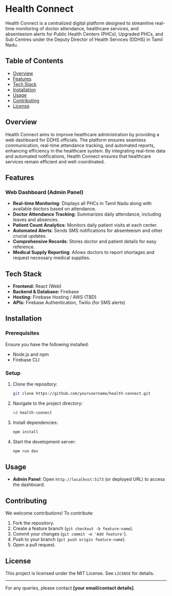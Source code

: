# Health Connect

Health Connect is a centralized digital platform designed to streamline real-time monitoring of doctor attendance, healthcare services, and absenteeism alerts for Public Health Centers (PHCs), Upgraded PHCs, and Sub Centres under the Deputy Director of Health Services (DDHS) in Tamil Nadu.

## Table of Contents
- [Overview](#overview)
- [Features](#features)
- [Tech Stack](#tech-stack)
- [Installation](#installation)
- [Usage](#usage)
- [Contributing](#contributing)
- [License](#license)

## Overview
Health Connect aims to improve healthcare administration by providing a web dashboard for DDHS officials. The platform ensures seamless communication, real-time attendance tracking, and automated reports, enhancing efficiency in the healthcare system. By integrating real-time data and automated notifications, Health Connect ensures that healthcare services remain efficient and well-coordinated.

## Features
### Web Dashboard (Admin Panel)
- **Real-time Monitoring**: Displays all PHCs in Tamil Nadu along with available doctors based on attendance.
- **Doctor Attendance Tracking**: Summarizes daily attendance, including leaves and absences.
- **Patient Count Analytics**: Monitors daily patient visits at each center.
- **Automated Alerts**: Sends SMS notifications for absenteeism and other crucial updates.
- **Comprehensive Records**: Stores doctor and patient details for easy reference.
- **Medical Supply Reporting**: Allows doctors to report shortages and request necessary medical supplies.

## Tech Stack
- **Frontend:** React (Web)
- **Backend & Database:** Firebase
- **Hosting:** Firebase Hosting / AWS (TBD)
- **APIs:** Firebase Authentication, Twilio (for SMS alerts)

## Installation
### Prerequisites
Ensure you have the following installed:
- Node.js and npm
- Firebase CLI

### Setup
1. Clone the repository:
   ```sh
   git clone https://github.com/yourusername/health-connect.git
   ```
2. Navigate to the project directory:
   ```sh
   cd health-connect
   ```
3. Install dependencies:
   ```sh
   npm install
   ```
4. Start the development server:
   ```sh
   npm run dev
   ```

## Usage
- **Admin Panel**: Open `http://localhost:5173` (or deployed URL) to access the dashboard.

## Contributing
We welcome contributions! To contribute:
1. Fork the repository.
2. Create a feature branch (`git checkout -b feature-name`).
3. Commit your changes (`git commit -m 'Add feature'`).
4. Push to your branch (`git push origin feature-name`).
5. Open a pull request.

## License
This project is licensed under the MIT License. See `LICENSE` for details.

---
For any queries, please contact **[your email/contact details]**.
